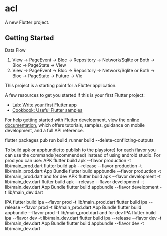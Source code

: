 # acl

A new Flutter project.

## Getting Started

Data Flow
1. View -> PageEvent -> Bloc -> Repository -> Network/Sqlite or Both -> Bloc -> PageState -> View
2. View -> PageEvent -> Bloc -> Repository -> Network/Sqlite or Both -> Bloc -> PageState -> Future -> Vie

This project is a starting point for a Flutter application.

A few resources to get you started if this is your first Flutter project:

- [Lab: Write your first Flutter app](https://docs.flutter.dev/get-started/codelab)
- [Cookbook: Useful Flutter samples](https://docs.flutter.dev/cookbook)

For help getting started with Flutter development, view the
[online documentation](https://docs.flutter.dev/), which offers tutorials,
samples, guidance on mobile development, and a full API reference.

flutter packages pub run build_runner build --delete-conflicting-outputs

To build apk or appbundle(to publish to the playstore) for each flavor you can use the commands(recommended) instead of using android studio.
For prod you can use:
APK
flutter build apk --flavor production -t lib/main_prod.dart
flutter build apk --release --flavor production -t lib/main_prod.dart
App Bundle
flutter build appbundle --flavor production -t lib/main_prod.dart
and for dev
APK
flutter build apk --flavor development -t lib/main_dev.dart
flutter build apk --release --flavor development -t lib/main_dev.dart
App Bundle
flutter build appbundle --flavor development -t lib/main_dev.dart

IPA
flutter build ipa --flavor prod -t lib/main_prod.dart
flutter build ipa --release --flavor prod -t lib/main_prod.dart
App Bundle
flutter build appbundle --flavor prod -t lib/main_prod.dart
and for dev
IPA
flutter build ipa --flavor dev -t lib/main_dev.dart
flutter build ipa --release --flavor dev -t lib/main_dev.dart
App Bundle
flutter build appbundle --flavor dev -t lib/main_dev.dart
